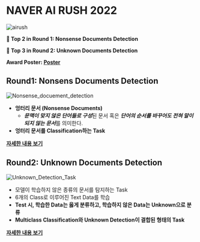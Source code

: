 # NAVER AI RUSH 2022
![airush](https://user-images.githubusercontent.com/53552847/198039191-0116de37-e764-4b95-8702-fd342de723d7.png)

**🥈 Top 2 in Round 1: Nonsense Documents Detection**

**🥉 Top 3 in Round 2: Unknown Documents Detection**

**Award Poster: [Poster](https://github.com/jjonhwa/clova-airush-2022/blob/main/AIRUSH_Unknown_Detection_3%EC%9C%84.pdf)**

## Round1: Nonsens Documents Detection
![Nonsense_docuement_detection](https://user-images.githubusercontent.com/53552847/197984010-aace21e8-c56a-43a8-8ca4-2c92487a161d.png)
- **엉터리 문서 (Nonsense Documents)**
    - ***문맥이 맞지 않은 단어들로 구성***된 문서 혹은 ***단어의 순서를 바꾸어도 전혀 말이 되지 않는 문서***를 의미한다.
- **엉터리 문서를 Classification하는 Task**

**[자세한 내용 보기](https://github.com/jjonhwa/clova-airush-2022/tree/main/AIRUSH_ROUND_1)**
## Round2: Unknown Documents Detection
![Unknown_Detection_Task](https://user-images.githubusercontent.com/53552847/197756342-34f9b21a-a930-4be4-9703-127eff610399.png)


- 모델이 학습하지 않은 종류의 문서를 탐지하는 Task
- 6개의 Class로 이루어진 Text Data를 학습
- **Test 시, 학습한 Data는 옳게 분류하고, 학습하지 않은 Data는 Unknown으로 분류**
- **Multiclass Classification와 Unknown Detection이 결합된 형태의 Task**

**[자세한 내용 보기](https://github.com/jjonhwa/clova-airush-2022/tree/main/AIRUSH_ROUND_2)**
